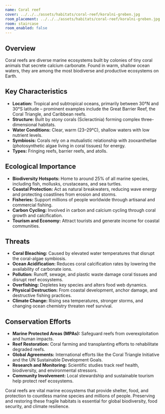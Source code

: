 ```yaml
---
name: Coral reef
cover: ../../../assets/habitats/coral-reef/koralni-greben.jpg
room_placement: ../../../assets/habitats/coral-reef/koralni-greben.jpg
room: staircase
room_enabled: false
---
```

## Overview
Coral reefs are diverse marine ecosystems built by colonies of tiny coral animals that secrete calcium carbonate. Found in warm, shallow ocean waters, they are among the most biodiverse and productive ecosystems on Earth.

## Key Characteristics
- **Location:** Tropical and subtropical oceans, primarily between 30°N and 30°S latitude – prominent examples include the Great Barrier Reef, the Coral Triangle, and Caribbean reefs.
- **Structure:** Built by stony corals (Scleractinia) forming complex three-dimensional habitats.
- **Water Conditions:** Clear, warm (23–29°C), shallow waters with low nutrient levels.
- **Symbiosis:** Corals rely on a mutualistic relationship with zooxanthellae (photosynthetic algae living in coral tissues) for energy.
- **Types:** Fringing reefs, barrier reefs, and atolls.

## Ecological Importance
- **Biodiversity Hotspots:** Home to around 25% of all marine species, including fish, mollusks, crustaceans, and sea turtles.
- **Coastal Protection:** Act as natural breakwaters, reducing wave energy and protecting coastlines from erosion and storms.
- **Fisheries:** Support millions of people worldwide through artisanal and commercial fishing.
- **Carbon Cycling:** Involved in carbon and calcium cycling through coral growth and calcification.
- **Tourism and Economy:** Attract tourists and generate income for coastal communities.

## Threats
- **Coral Bleaching:** Caused by elevated water temperatures that disrupt the coral-algae symbiosis.
- **Ocean Acidification:** Reduces coral calcification rates by lowering the availability of carbonate ions.
- **Pollution:** Runoff, sewage, and plastic waste damage coral tissues and disrupt reef ecosystems.
- **Overfishing:** Depletes key species and alters food web dynamics.
- **Physical Destruction:** From coastal development, anchor damage, and destructive fishing practices.
- **Climate Change:** Rising sea temperatures, stronger storms, and changing ocean chemistry threaten reef survival.

## Conservation Efforts
- **Marine Protected Areas (MPAs):** Safeguard reefs from overexploitation and human impacts.
- **Reef Restoration:** Coral farming and transplanting efforts to rehabilitate degraded reefs.
- **Global Agreements:** International efforts like the Coral Triangle Initiative and the UN Sustainable Development Goals.
- **Research and Monitoring:** Scientific studies track reef health, biodiversity, and environmental stressors.
- **Community Involvement:** Local stewardship and sustainable tourism help protect reef ecosystems.

Coral reefs are vital marine ecosystems that provide shelter, food, and protection to countless marine species and millions of people. Preserving and restoring these fragile habitats is essential for global biodiversity, food security, and climate resilience.
